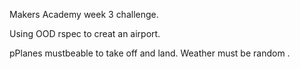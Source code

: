 Makers Academy week 3 challenge.

Using OOD rspec to creat an airport.

pPlanes mustbeable to take off and land. Weather must be random .
